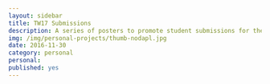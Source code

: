 ```yaml
---
layout: sidebar
title: TW17 Submissions
description: A series of posters to promote student submissions for the 2017 edition of Tahoma West Literary Arts Journal
img: /img/personal-projects/thumb-nodapl.jpg
date: 2016-11-30
category: personal
personal: 
published: yes
---
```

